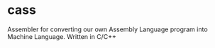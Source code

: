 cass
====

Assembler for converting our own Assembly Language program into Machine Language. Written in C/C++
